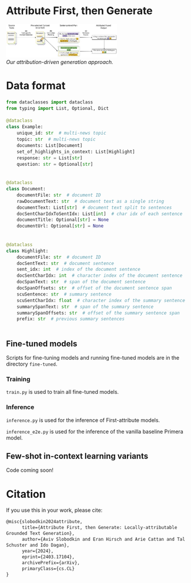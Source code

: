 # Attribute First, then Generate

<p align=left>
    <img src="./First-attribute-then-generate architecture.jpg" width="60%" height="60%"  alt="taxonomy"/>
    <br>
    <em>Our attribution-driven generation approach.</em>
</p>

# Data format

```python
from dataclasses import dataclass
from typing import List, Optional, Dict

@dataclass
class Example:
    unique_id: str  # multi-news topic
    topic: str  # multi-news topic
    documents: List[Document]
    set_of_highlights_in_context: List[Highlight]
    response: str = List[str]
    question: str = Optional[str]


@dataclass
class Document:
    documentFile: str  # document ID
    rawDocumentText: str  # document text as a single string
    documentText: List[str]  # document text split to sentences
    docSentCharIdxToSentIdx: List[int]  # char idx of each sentence
    documentTitle: Optional[str] = None
    documentUrl: Optional[str] = None


@dataclass
class Highlight:
    documentFile: str  # document ID
    docSentText: str  # document sentence
    sent_idx: int  # index of the document sentence
    docSentCharIdx: int  # character index of the document sentence
    docSpanText: str  # span of the document sentence
    docSpanOffsets: str  # offset of the document sentence span
    scuSentence: str  # summary sentence
    scuSentCharIdx: float  # character index of the summary sentence
    summarySpanText: str  # span of the summary sentence
    summarySpanOffsets: str  # offset of the summary sentence span
    prefix: str  # previous summary sentences
    
```

## Fine-tuned models

Scripts for fine-tuning models and running fine-tuned models are in the directory `fine-tuned`.

### Training

`train.py` is used to train all fine-tuned models.


### Inference

`inference.py` is used for the inference of First-attribute models.

`inference_e2e.py` is used for the inference of the vanilla baseline Primera model.

## Few-shot in-context learning variants
Code coming soon!

# Citation
If you use this in your work, please cite:
```
@misc{slobodkin2024attribute,
      title={Attribute First, then Generate: Locally-attributable Grounded Text Generation}, 
      author={Aviv Slobodkin and Eran Hirsch and Arie Cattan and Tal Schuster and Ido Dagan},
      year={2024},
      eprint={2403.17104},
      archivePrefix={arXiv},
      primaryClass={cs.CL}
}
```
